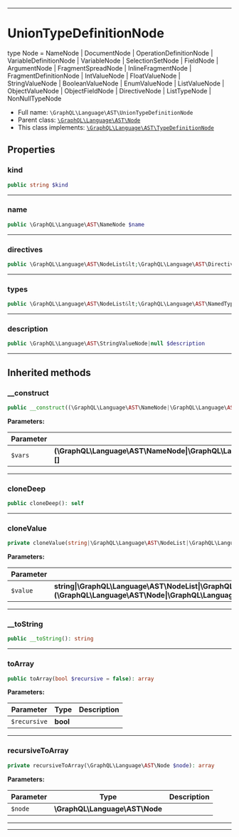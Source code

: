 ***

# UnionTypeDefinitionNode

type Node = NameNode
| DocumentNode
| OperationDefinitionNode
| VariableDefinitionNode
| VariableNode
| SelectionSetNode
| FieldNode
| ArgumentNode
| FragmentSpreadNode
| InlineFragmentNode
| FragmentDefinitionNode
| IntValueNode
| FloatValueNode
| StringValueNode
| BooleanValueNode
| EnumValueNode
| ListValueNode
| ObjectValueNode
| ObjectFieldNode
| DirectiveNode
| ListTypeNode
| NonNullTypeNode

* Full name: `\GraphQL\Language\AST\UnionTypeDefinitionNode`
* Parent class: [`\GraphQL\Language\AST\Node`](./Node.md)
* This class implements:
  [`\GraphQL\Language\AST\TypeDefinitionNode`](./TypeDefinitionNode.md)

## Properties

### kind

```php
public string $kind
```

***

### name

```php
public \GraphQL\Language\AST\NameNode $name
```

***

### directives

```php
public \GraphQL\Language\AST\NodeList&lt;\GraphQL\Language\AST\DirectiveNode&gt; $directives
```

***

### types

```php
public \GraphQL\Language\AST\NodeList&lt;\GraphQL\Language\AST\NamedTypeNode&gt; $types
```

***

### description

```php
public \GraphQL\Language\AST\StringValueNode|null $description
```

***

## Inherited methods

### __construct

```php
public __construct((\GraphQL\Language\AST\NameNode|\GraphQL\Language\AST\NodeList|\GraphQL\Language\AST\SelectionSetNode|\GraphQL\Language\AST\Location|string|int|bool|float|null)[] $vars): mixed
```

**Parameters:**

| Parameter | Type | Description |
|-----------|------|-------------|
| `$vars` | **(\GraphQL\Language\AST\NameNode&#124;\GraphQL\Language\AST\NodeList&#124;\GraphQL\Language\AST\SelectionSetNode&#124;\GraphQL\Language\AST\Location&#124;string&#124;int&#124;bool&#124;float&#124;null)[]** |  |

***

### cloneDeep

```php
public cloneDeep(): self
```

***

### cloneValue

```php
private cloneValue(string|\GraphQL\Language\AST\NodeList|\GraphQL\Language\AST\Location|\GraphQL\Language\AST\Node|(\GraphQL\Language\AST\Node|\GraphQL\Language\AST\NodeList|\GraphQL\Language\AST\Location)[] $value): string|\GraphQL\Language\AST\NodeList|\GraphQL\Language\AST\Location|\GraphQL\Language\AST\Node
```

**Parameters:**

| Parameter | Type | Description |
|-----------|------|-------------|
| `$value` | **string&#124;\GraphQL\Language\AST\NodeList&#124;\GraphQL\Language\AST\Location&#124;\GraphQL\Language\AST\Node&#124;(\GraphQL\Language\AST\Node&#124;\GraphQL\Language\AST\NodeList&#124;\GraphQL\Language\AST\Location)[]** |  |

***

### __toString

```php
public __toString(): string
```

***

### toArray

```php
public toArray(bool $recursive = false): array
```

**Parameters:**

| Parameter | Type | Description |
|-----------|------|-------------|
| `$recursive` | **bool** |  |

***

### recursiveToArray

```php
private recursiveToArray(\GraphQL\Language\AST\Node $node): array
```

**Parameters:**

| Parameter | Type | Description |
|-----------|------|-------------|
| `$node` | **\GraphQL\Language\AST\Node** |  |

***


***

